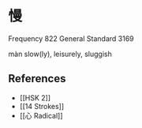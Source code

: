 # 慢
Frequency 822
General Standard 3169

màn
slow(ly), leisurely, sluggish

## References
- [[HSK 2]]
- [[14 Strokes]]
- [[心 Radical]]